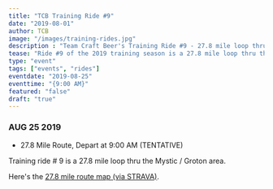 ```yaml
---
title: "TCB Training Ride #9"
date: "2019-08-01"
author: TCB
image: "/images/training-rides.jpg"
description : "Team Craft Beer's Training Ride #9 - 27.8 mile loop thru the Mystic / Groton area"
tease: "Ride #9 of the 2019 training season is a 27.8 mile loop thru the Mystic / Groton area" 
type: "event"
tags: ["events", "rides"]
eventdate: "2019-08-25"
eventtime: "{9:00 AM}"
featured: "false"
draft: "true"
---
```


### AUG 25 2019 

- 27.8 Mile Route, Depart at 9:00 AM (TENTATIVE)

Training ride # 9 is a 27.8 mile loop thru the Mystic / Groton area. 

Here's the [27.8 mile route map (via STRAVA)][strava]. 

<!-- [RSVP on our Facebook Page][rsvp] So we can get a head count and be sure not to leave without you! -->

[strava]: https://www.strava.com/routes/19087382?fbclid=IwAR2D__GnJpZ0aZmVQTM3woLDQajPOkfs2TUE0W-UEPdwCVzXxFIYM7xwLBI
[rsvp]: FACEBOOK_EVENT_URL
